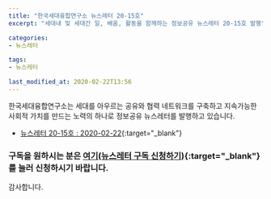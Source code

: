 ```yaml
---
title: "한국세대융합연구소 뉴스레터 20-15호"
excerpt: "세대내 및 세대간 일, 배움, 활동을 함께하는 정보공유 뉴스레터 20-15호 발행"

categories:
- 뉴스레터

tags:
- 뉴스레터

last_modified_at: 2020-02-22T13:56
---
```


한국세대융합연구소는 세대를 아우르는 공유와 협력 네트워크를 구축하고 지속가능한 사회적 가치를 만드는 노력의 하나로 정보공유 뉴스레터를 발행하고 있습니다.

* [뉴스레터 20-15호 : 2020-02-22](https://drive.google.com/uc?export=view&id=1irjFYR_wIYM3v02521ba2og-ElYrgvGz){:target="_blank"}


### 구독을 원하시는 분은 [여기(뉴스레터 구독 신청하기)](https://forms.gle/MJ5gVHCdunBXXWVB7){:target="_blank"} 를 눌러 신청하시기 바랍니다.


감사합니다.